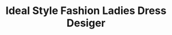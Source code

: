 ---
title: "Ideal Style Fashion Ladies Dress Desiger"
url: /karachi/ideal-style-fashion-ladies-dress-desiger/
shop: tailor
---